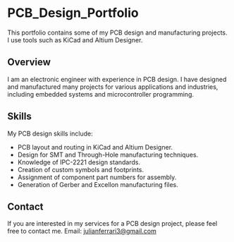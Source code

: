 # PCB_Design_Portfolio
This portfolio contains some of my PCB design and manufacturing projects. I use tools such as KiCad and Altium Designer.

## Overview
I am an electronic engineer with experience in PCB design. I have designed and manufactured many projects for various applications and industries, including embedded systems and microcontroller programming.

## Skills
My PCB design skills include:

- PCB layout and routing in KiCad and Altium Designer.
- Design for SMT and Through-Hole manufacturing techniques.
- Knowledge of IPC-2221 design standards.
- Creation of custom symbols and footprints.
- Assignment of component part numbers for assembly.
- Generation of Gerber and Excellon manufacturing files.

## Contact
If you are interested in my services for a PCB design project, please feel free to contact me.
Email: julianferrari3@gmail.com
